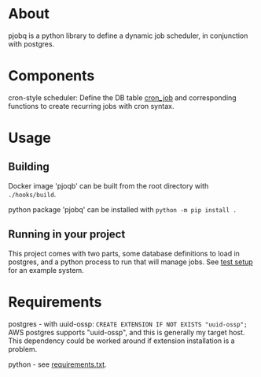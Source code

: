 # About
pjobq is a python library to define a dynamic job scheduler, in conjunction with postgres.

# Components

cron-style scheduler:
Define the DB table [cron_job](db/cron_job.sql) and corresponding functions to create recurring jobs with cron syntax.


# Usage
## Building
Docker image 'pjoqb' can be built from the root directory with `./hooks/build`.

python package 'pjobq' can be installed with `python -m pip install .`

## Running in your project
This project comes with two parts, some database definitions to load in postgres, and a python process to run that will manage jobs.
See [test setup](testing/docker-compose.yaml) for an example system.


# Requirements
postgres - with uuid-ossp:
`CREATE EXTENSION IF NOT EXISTS "uuid-ossp";`
AWS postgres supports "uuid-ossp", and this is generally my target host.  This dependency could be worked around if extension installation is a problem.

python - see [requirements.txt](requirements.txt).
